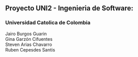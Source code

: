 ## Proyecto UNI2 - Ingenieria de Software: 
### Universidad Catolica de Colombia

Jairo Burgos Guarin<br/>
Gina Garzón Cifuentes<br/>
Steven Arias Chavarro<br/>
Ruben Cepesdes Santis<br/>